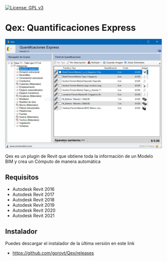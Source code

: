 [![License: GPL v3](https://img.shields.io/badge/License-GPL%20v3-blue.svg?style=for-the-badge)](http://www.gnu.org/licenses/gpl-3.0)
# Qex: Quantificaciones Express

<img src="Images/Qex34_Principal.jpg" width="640" />

Qex es un plugin de Revit que obtiene toda la información de un Modelo BIM y crea un Cómputo de manera automática

## Requisitos
* Autodesk Revit 2016
* Autodesk Revit 2017
* Autodesk Revit 2018
* Autodesk Revit 2019
* Autodesk Revit 2020
* Autodesk Revit 2021

## Instalador
Puedes descargar el instalador de la última versión en este link
* https://github.com/gorovt/Qex/releases
